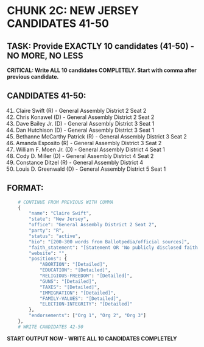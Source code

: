 # CHUNK 2C: NEW JERSEY CANDIDATES 41-50

## TASK: Provide EXACTLY 10 candidates (41-50) - NO MORE, NO LESS

**CRITICAL: Write ALL 10 candidates COMPLETELY. Start with comma after previous candidate.**

## CANDIDATES 41-50:

41. Claire Swift (R) - General Assembly District 2 Seat 2
42. Chris Konawel (D) - General Assembly District 2 Seat 2
43. Dave Bailey Jr. (D) - General Assembly District 3 Seat 1
44. Dan Hutchison (D) - General Assembly District 3 Seat 1
45. Bethanne McCarthy Patrick (R) - General Assembly District 3 Seat 2
46. Amanda Esposito (R) - General Assembly District 3 Seat 2
47. William F. Moen Jr. (D) - General Assembly District 4 Seat 1
48. Cody D. Miller (D) - General Assembly District 4 Seat 2
49. Constance Ditzel (R) - General Assembly District 4
50. Louis D. Greenwald (D) - General Assembly District 5 Seat 1

## FORMAT:

```python
    # CONTINUE FROM PREVIOUS WITH COMMA
    {
        "name": "Claire Swift",
        "state": "New Jersey",
        "office": "General Assembly District 2 Seat 2",
        "party": "R",
        "status": "active",
        "bio": "[200-300 words from Ballotpedia/official sources]",
        "faith_statement": "[Statement OR 'No publicly disclosed faith statement']",
        "website": "",
        "positions": {
            "ABORTION": "[Detailed]",
            "EDUCATION": "[Detailed]",
            "RELIGIOUS-FREEDOM": "[Detailed]",
            "GUNS": "[Detailed]",
            "TAXES": "[Detailed]",
            "IMMIGRATION": "[Detailed]",
            "FAMILY-VALUES": "[Detailed]",
            "ELECTION-INTEGRITY": "[Detailed]"
        },
        "endorsements": ["Org 1", "Org 2", "Org 3"]
    },
    # WRITE CANDIDATES 42-50

```

**START OUTPUT NOW - WRITE ALL 10 CANDIDATES COMPLETELY**
